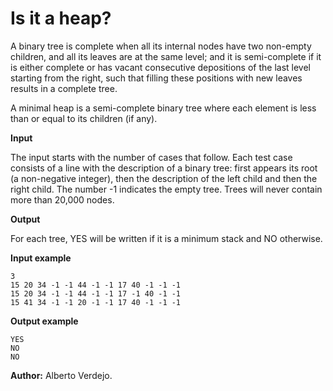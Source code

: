 # Is it a heap?

A binary tree is complete when all its internal nodes have two non-empty children, and all its leaves are at the same level; and it is semi-complete if it is either complete or has vacant consecutive depositions of the last level starting from the right, such that filling these positions with new leaves results in a complete tree.

A minimal heap is a semi-complete binary tree where each element is less than or equal to its children (if any).

**Input**

The input starts with the number of cases that follow. Each test case consists of a line with the description of a binary tree: first appears its root (a non-negative integer), then the description of the left child and then the right child. The number -1 indicates the empty tree. Trees will never contain more than 20,000 nodes.

**Output**

For each tree, YES will be written if it is a minimum stack and NO otherwise.

**Input example**

    3
    15 20 34 -1 -1 44 -1 -1 17 40 -1 -1 -1
    15 20 34 -1 -1 44 -1 -1 17 -1 40 -1 -1
    15 41 34 -1 -1 20 -1 -1 17 40 -1 -1 -1

**Output example**

    YES
    NO
    NO

**Author:** Alberto Verdejo.
